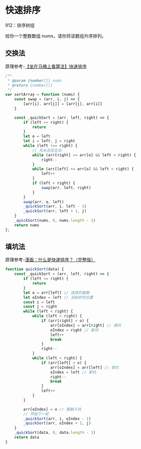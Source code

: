 # 快速排序

<company value="这个频率比较高。。。对于前端来说，算基础考点"></company>

<leetcode href="https://leetcode-cn.com/problems/sort-an-array/">912：排序树组</leetcode>

给你一个整数数组 nums，请你将该数组升序排列。

## 交换法
原理参考-[【坐在马桶上看算法】快速排序](https://blog.csdn.net/afjaklsdflka/article/details/52829030)
```js
/**
 * @param {number[]} nums
 * @return {number[]}
 */
var sortArray = function (nums) {
    const swap = (arr, i, j) => {
        [arr[i], arr[j]] = [arr[j], arr[i]]
    }

    const _quickSort = (arr, left, right) => {
        if (left >= right) {
            return
        }
        let o = left
        let i = left, j = right
        while (left !== right) {
            // 先从右往左动
            while (arr[right] >= arr[o] && left < right) {
                right--
            }
            while (arr[left] <= arr[o] && left < right) {
                left++
            }
            if (left < right) {
                swap(arr, left, right)
            }
        }
        swap(arr, o, left)
        _quickSort(arr, i, left - 1)
        _quickSort(arr, left + 1, j)
    }
    _quickSort(nums, 0, nums.length - 1)
    return nums
};
```
## 填坑法
原理参考-[漫画：什么是快速排序？（完整版）](https://www.cxyxiaowu.com/5262.html)
```js
function quickSort(data) {
    const _quickSort = (arr, left, right) => {
        if (left >= right) {
            return
        }
        let o = arr[left] // 选择的基数
        let oIndex = left // 当前的坑位置
        const i = left
        const j = right
        while (left < right) {
            while (left < right) {
                if (arr[right] < o) {
                    arr[oIndex] = arr[right] // 填坑
                    oIndex = right // 新坑
                    left++
                    break
                }
                right--
            }
            while (left < right) {
                if (arr[left] > o) {
                    arr[oIndex] = arr[left] // 填坑
                    oIndex = left // 新坑
                    right--
                    break
                }
                left++
            }
        }

        arr[oIndex] = o // 基数入坑
        // 开始下一轮
        _quickSort(arr, i, oIndex - 1)
        _quickSort(arr, oIndex + 1, j)
    }
    _quickSort(data, 0, data.length - 1)
    return data
}
```

<comment/>
<tongji/>